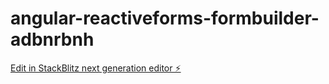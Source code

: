 # angular-reactiveforms-formbuilder-adbnrbnh

[Edit in StackBlitz next generation editor ⚡️](https://stackblitz.com/~/github.com/PriyabrataDash-2698/angular-reactiveforms-formbuilder-adbnrbnh)
